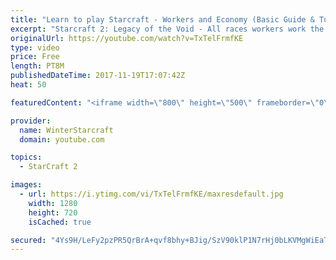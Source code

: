 ```yaml
---
title: "Learn to play Starcraft - Workers and Economy (Basic Guide & Tutorial)"
excerpt: "Starcraft 2: Legacy of the Void - All races workers work the same (mule notwithstanding!)  Wiki on mining: http://wiki.teamliquid.net/starcraft2/Mining_Minerals"
originalUrl: https://youtube.com/watch?v=TxTelFrmfKE
type: video
price: Free
length: PT8M
publishedDateTime: 2017-11-19T17:07:42Z
heat: 50

featuredContent: "<iframe width=\"800\" height=\"500\" frameborder=\"0\" src=\"https://www.youtube.com/embed/TxTelFrmfKE\" allow=\"accelerometer; autoplay; encrypted-media; gyroscope; picture-in-picture\" allowfullscreen></iframe>"

provider:
  name: WinterStarcraft
  domain: youtube.com

topics:
  - StarCraft 2

images:
  - url: https://i.ytimg.com/vi/TxTelFrmfKE/maxresdefault.jpg
    width: 1280
    height: 720
    isCached: true

secured: "4Ys9H/LeFy2pzPR5QrBrA+qvf8bhy+BJig/SzV90klP1N7rHj0bLKVMgWiEaTgAd4aggMGihuLhbjZWlM7eCWCnG1mYwjayHGUxXtXgqG3XSCu4dPWxyayqxH8nfx1Ik6HNE+bHTdzmdqJPEa1UrfsUQq/fyFt0LtkVT6fyM4TLzph34b4393xudizBKcR6EiQFyKYufVRmvD2OOY8HshDtOC9krr67Sx5l4bgnmrcqMuV+dKGGhOpEk5pf1YQkftmBHj9Ts0qP6qHo9jdcuYgc29+W6nSHbzPsk8MIkM+0JrDtyIHTgCbf0QjUSutGSv/M86nCIMKzz+8o09nU7T539ZfpR5uR7j493vacAZAuO1sy3CKB1Pxb0ptzjayqP/ewp3uRmGESpJJcT7DY8g6QIiaqmsz+VfNIytu2hNFA=;0YdeQoXJwE+rN2oBw0MEOw=="
---
```


